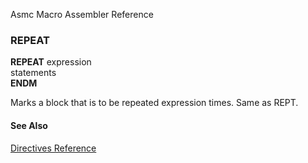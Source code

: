 Asmc Macro Assembler Reference

### REPEAT

**REPEAT** expression<br>
   statements<br>
   **ENDM**


Marks a block that is to be repeated expression times. Same as REPT.

#### See Also

[Directives Reference](readme.md)